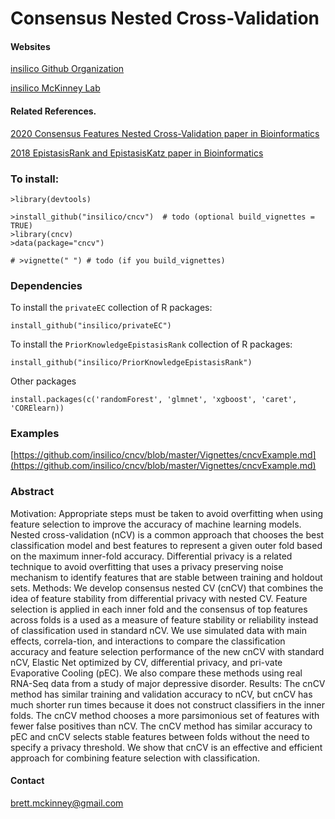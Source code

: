 
# Consensus Nested Cross-Validation


#### Websites

[insilico Github Organization](https://github.com/insilico)

[insilico McKinney Lab](http://insilico.utulsa.edu/)

#### Related References. 

[2020 Consensus Features Nested Cross-Validation paper in Bioinformatics](https://doi.org/10.1093/bioinformatics/btaa046)

[2018 EpistasisRank and EpistasisKatz paper in Bioinformatics](https://doi.org/10.1093/bioinformatics/bty965)

### To install:

    >library(devtools)
    
    >install_github("insilico/cncv")  # todo (optional build_vignettes = TRUE)
    >library(cncv)
    >data(package="cncv")
    
    # >vignette(" ") # todo (if you build_vignettes)
    
### Dependencies
To install the `privateEC` collection of R packages:

```
install_github("insilico/privateEC")
```
To install the `PriorKnowledgeEpistasisRank` collection of R packages:

```
install_github("insilico/PriorKnowledgeEpistasisRank")
```

Other packages
```
install.packages(c('randomForest', 'glmnet', 'xgboost', 'caret', 'CORElearn))

```

### Examples

[https://github.com/insilico/cncv/blob/master/Vignettes/cncvExample.md](https://github.com/insilico/cncv/blob/master/Vignettes/cncvExample.md)



### Abstract

Motivation: Appropriate steps must be taken to avoid overfitting when using feature selection to improve the accuracy of machine learning models. Nested cross-validation (nCV) is a common approach that chooses the best classification model and best features to represent a given outer fold based on the maximum inner-fold accuracy. Differential privacy is a related technique to avoid overfitting that uses a privacy preserving noise mechanism to identify features that are stable between training and holdout sets. 
Methods: We develop consensus nested CV (cnCV) that combines the idea of feature stability from differential privacy with nested CV. Feature selection is applied in each inner fold and the consensus of top features across folds is a used as a measure of feature stability or reliability instead of classification used in standard nCV. We use simulated data with main effects, correla-tion, and interactions to compare the classification accuracy and feature selection performance of the new cnCV with standard nCV, Elastic Net optimized by CV, differential privacy, and pri-vate Evaporative Cooling (pEC). We also compare these methods using real RNA-Seq data from a study of major depressive disorder.
Results: The cnCV method has similar training and validation accuracy to nCV, but cnCV has much shorter run times because it does not construct classifiers in the inner folds. The cnCV method chooses a more parsimonious set of features with fewer false positives than nCV. The cnCV method has similar accuracy to pEC and cnCV selects stable features between folds without the need to specify a privacy threshold. We show that cnCV is an effective and efficient approach for combining feature selection with classification. 


#### Contact
[brett.mckinney@gmail.com](brett.mckinney@gmail.com)
